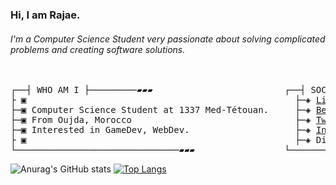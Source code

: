 
### Hi, I am Rajae.
###### I'm a Computer Science Student very passionate about solving complicated problems and creating software solutions.

<pre>

┌──┤ WHO AM I ├─────────▰▰▰                         ┌──┤ SOCIAL MEDIA ├─────────▰▰▰
├ ▣                                                   ├─◈ <a href="https://www.linkedin.com/in/rajae-rasezine/" rel="nofollow">LinkedIn</a>
├─▣ Computer Science Student at 1337 Med-Tétouan.     ├─◈ <a href="https://www.behance.net/rasezinerajae" rel="nofollow">Behance</a>
├─▣ From Oujda, Morocco                               ├─◈ <a href="https://twitter.com/RasezineR" rel="nofollow">Twitter</a>
├─▣ Interested in GameDev, WebDev.                    ├─◈ <a href="https://www.instagram.com/rajae_rasezine/" rel="nofollow">Instagram</a>
├ ▣                                                   ├─◈ Discord: rajae_rasezine#1178
└───────────────────────────────▰▰▰                 └───────────────────────────────▰▰▰
</pre>
<!--
┌──┤ 42 PROJECTS ├───────▰▰▰
│
├─◈ <a href=""></a>
│
└───────────────────────────────▰▰▰
-->
![Anurag's GitHub stats](https://github-readme-stats.vercel.app/api?username=RajaeRs&show_icons=false&theme=github_dark&count_private=true&hide=prs)
[![Top Langs](https://github-readme-stats.vercel.app/api/top-langs/?username=RajaeRs&card_width=400%&langs_count=8&theme=github_dark&layout=compact)](https://github.com/anuraghazra/github-readme-stats)
<!--
&langs_count=8&count_private=true&exclude_repo=Pool_1337_2022
[![willianrod's wakatime stats](https://github-readme-stats.vercel.app/api/wakatime?username=RajaeRs)](https://github.com/anuraghazra/github-readme-stats)
[![Top Langs](https://github-readme-stats.vercel.app/api/top-langs/?username=RajaeRs&layout=compact)](https://github.com/anuraghazra/github-readme-stats)
-->
